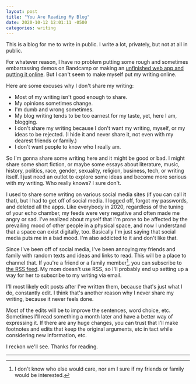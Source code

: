 ```yaml
---
layout: post
title: "You Are Reading My Blog"
date: 2020-10-12 12:01:11 -0500
categories: writing
---
```

This is a blog for me to write in public. I write a lot, privately, but not at all in public.

For whatever reason, I have no problem putting some rough and sometimes embarrassing demos on Bandcamp or making an [unfinished web app and putting it online](https://highlighter.online/editor). But I can't seem to make myself put my writing online. 

Here are some excuses why I don't share my writing: 
- Most of my writing isn't good enough to share. 
- My opinions sometimes change. 
- I'm dumb and wrong sometimes. 
- My blog writing tends to be too earnest for my taste, yet, here I am, blogging.
- I don't share my writing because I don't want my writing, myself, or my ideas to be rejected. (I hide it and never share it, not even with my dearest friends or family.)
- I don't want people to know who I really am.

So I'm gonna share some writing here and it might be good or bad. I might share some short fiction, or maybe some essays about literature, music, history, politics, race, gender, sexuality, religion, business, tech, or writing itself. I just need an outlet to explore some ideas and become more serious with my writing. Who really knows? I sure don't.

I used to share some writing on various social media sites (if you can call it that), but I had to get off of social media. I logged off, forgot my passwords, and deleted all the apps. Like everybody in 2020, regardless of the tuning of your echo chamber, my feeds were very negative and often made me angry or sad. I've realized about myself that I'm prone to be affected by the prevailing mood of other people in a physical space, and now I understand that a space can exist digitally, too. Basically I'm just saying that social media puts me in a bad mood. I'm also addicted to it and don't like that.

Since I've been off of social media, I've been annoying my friends and family with random texts and ideas and links to read. This will be a place to channel that. If you're a friend or a family member[^1], you can subscribe to [the RSS feed](/feed.xml). My mom doesn't use RSS, so I'll probably end up setting up a way for her to subscribe to my writing  via email.

[^1]: I don't know who else would care, nor am I sure if my friends or family would be interested.

I'll most likely edit posts after I've written them, because that's just what I do, constantly edit. I think that's another reason why I never share my writing, because it never feels done.

Most of the edits will be to improve the sentences, word choice, etc. Sometimes I'll read something a month later and have a better way of expressing it. If there are any huge changes, you can trust that I'll make footnotes and edits that keep the original arguments, etc in tact while considering new information, etc.

I reckon we'll see. Thanks for reading.

---
